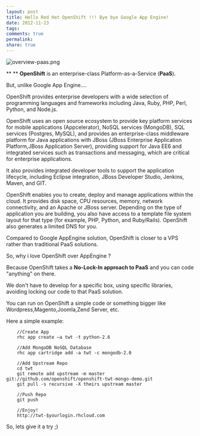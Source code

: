 ```yaml
---
layout: post
title: Hello Red Hat OpenShift !!! Bye bye Google App Engine!
date: 2012-11-13
tags: 
comments: true
permalink:
share: true
---
```





![overview-paas.png][1]

**
** **OpenShift** is an enterprise-class Platform-as-a-Service (**PaaS**).

But, unlike Google App Engine....

OpenShift provides enterprise developers with a wide selection of programming languages and frameworks including Java, Ruby, PHP, Perl, Python, and Node.js.

OpenShift uses an open source ecosystem to provide key platform services for mobile applications (Appcelerator), NoSQL services (MongoDB), SQL services (Postgres, MySQL), and provides an enterprise-class middleware platform for Java applications with JBoss (JBoss Enterprise Application Platform,JBoss Application Server), providing support for Java EE6 and integrated services such as transactions and messaging, which are critical for enterprise applications.

It also provides integrated developer tools to support the application lifecycle, including Eclipse integration, JBoss Developer Studio, Jenkins, Maven, and GIT.

OpenShift enables you to create, deploy and manage applications within the cloud. It provides disk space, CPU resources, memory, network connectivity, and an Apache or JBoss server. Depending on the type of application you are building, you also have access to a template file system layout for that type (for example, PHP, Python, and Ruby/Rails). OpenShift also generates a limited DNS for you.

Compared to Google AppEngine solution, OpenShift is closer to a VPS rather than traditional PaaS solutions.

So, why i love OpenShift over AppEngine ?

Because OpenShift takes a **No-Lock-In approach to PaaS** and you can code "anything" on there.

We don't have to develop for a specific box, using specific libraries, avoiding locking our code to that PaaS solution.

You can run on OpenShift a simple code or something bigger like Wordpress,Magento,Joomla,Zend Server, etc.

Here a simple example:


```
    //Create App
    rhc app create –a twt -t python-2.6

    //Add MongoDB NoSQL Database
    rhc app cartridge add -a twt -c mongodb-2.0

    //Add Upstream Repo
    cd twt
    git remote add upstream -m master git://github.com/openshift/openshift-twt-mongo-demo.git
    git pull -s recursive -X theirs upstream master

    //Push Repo
    git push

    //Enjoy!
    http://twt-$yourlogin.rhcloud.com
```


So, lets give it a try ;)

[1]: https://openshift.redhat.com/app/images/overview-paas.png
